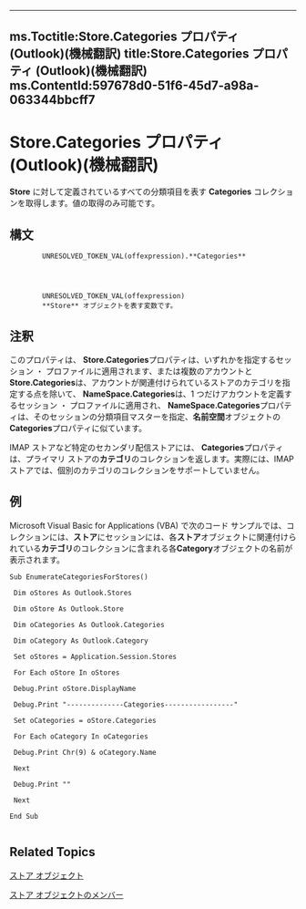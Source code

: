 

---
ms.Toctitle:Store.Categories プロパティ (Outlook)(機械翻訳)
title:Store.Categories プロパティ (Outlook)(機械翻訳)
ms.ContentId:597678d0-51f6-45d7-a98a-063344bbcff7
---
# Store.Categories プロパティ (Outlook)(機械翻訳)




**Store** に対して定義されているすべての分類項目を表す **Categories** コレクションを取得します。値の取得のみ可能です。

## 構文

            UNRESOLVED_TOKEN_VAL(offexpression).**Categories**




            UNRESOLVED_TOKEN_VAL(offexpression)
            **Store** オブジェクトを表す変数です。



## 注釈
このプロパティは、 **Store.Categories**プロパティは、いずれかを指定するセッション ・ プロファイルに適用されます、または複数のアカウントと**Store.Categories**は、アカウントが関連付けられているストアのカテゴリを指定する点を除いて、 **NameSpace.Categories**は、1 つだけアカウントを定義するセッション ・ プロファイルに適用され、 **NameSpace.Categories**プロパティは、そのセッションの分類項目マスターを指定、**名前空間**オブジェクトの**Categories**プロパティに似ています。



IMAP ストアなど特定のセカンダリ配信ストアには、 **Categories**プロパティは、プライマリ ストアの**カテゴリ**のコレクションを返します。実際には、IMAP ストアでは、個別のカテゴリのコレクションをサポートしていません。



## 例
Microsoft Visual Basic for Applications (VBA) で次のコード サンプルでは、コレクションには、**ストア**にセッションには、各**ストア**オブジェクトに関連付けられている**カテゴリ**のコレクションに含まれる各**Category**オブジェクトの名前が表示されます。

```vba
Sub EnumerateCategoriesForStores() 
 
 Dim oStores As Outlook.Stores 
 
 Dim oStore As Outlook.Store 
 
 Dim oCategories As Outlook.Categories 
 
 Dim oCategory As Outlook.Category 
 
 Set oStores = Application.Session.Stores 
 
 For Each oStore In oStores 
 
 Debug.Print oStore.DisplayName 
 
 Debug.Print "--------------Categories-----------------" 
 
 Set oCategories = oStore.Categories 
 
 For Each oCategory In oCategories 
 
 Debug.Print Chr(9) & oCategory.Name 
 
 Next 
 
 Debug.Print "" 
 
 Next 
 
End Sub 
 

```




## Related Topics

[ストア オブジェクト](1eb22fe9-8849-7476-5388-2515b48591b9.md)

[ストア オブジェクトのメンバー](84c1d423-e507-0b3b-6570-33829b94be04.md)




